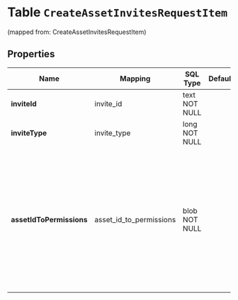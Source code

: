 
# Table `CreateAssetInvitesRequestItem`
(mapped from: CreateAssetInvitesRequestItem)

## Properties
Name | Mapping | SQL Type | Default | Type | Description | Notes
---- | ------- | -------- | ------- | ---- | ----------- | -----
**inviteId** | invite_id | text NOT NULL |  | **kotlin.String** | Unique identifier of an invite. | 
**inviteType** | invite_type | long NOT NULL |  | [**InviteType**](InviteType.md) |  |  [foreignkey]
**assetIdToPermissions** | asset_id_to_permissions | blob NOT NULL |  | **kotlin.collections.Map&lt;kotlin.String, kotlin.Array&lt;Permissions&gt;&gt;** | An object mapping asset ids to lists of business permissions. This can be used to setting/requesting permissions on various assets. If accepting an invite or request, this object would be used to grant asset permissions to the member or partner.  | 





